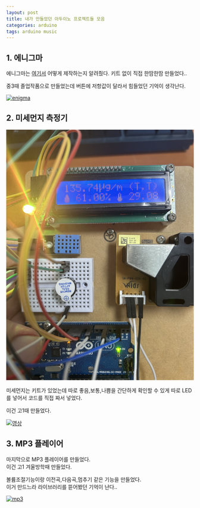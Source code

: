 ```yaml
---
layout: post
title: 내가 만들었던 아두이노 프로젝트들 모음
categories: arduino
tags: arduino music
---
```

## 1. 에니그마

에니그마는 [여기서](https://www.instructables.com/Arduino-Enigma-Machine/) 어떻게 제작하는지 알려줬다.
키트 없이 직접 한땀한땀 만들었다..

중3때 졸업작품으로 만들었는데 버튼에 저항값이 달라서 힘들었던 기억이 생각난다.

[![enigma](https://i9.ytimg.com/vi/Y5Yil3jj_QU/mqdefault.jpg?sqp=CKyL36kG-oaymwEmCMACELQB8quKqQMa8AEB-AH-CYAC0AWKAgwIABABGH8gVigrMA8=&rs=AOn4CLDMVUcKpib_BomtWG-Lw73Xcgr-WA)](https://youtu.be/Y5Yil3jj_QU)

## 2. 미세먼지 측정기

![image](/assets/images/My_Arduino_Project/IMG_0188.jpeg)

미세먼지는 키트가 있었는데 따로 좋음,보통,나쁨을 간단하게 확인할 수 있게 따로 LED를 넣어서 코드를 직접 짜서 넣었다.  

이건 고1때 만들었다.

[![영상](https://i9.ytimg.com/vi/k5umogDvpzc/mqdefault.jpg?sqp=CKyL36kG-oaymwEoCMACELQB8quKqQMcGADwAQH4Ac4FgAKACooCDAgAEAEYZSBTKEUwDw==&rs=AOn4CLBKWWYwUoQUgzz2PY12PFyX30MG-w)](https://youtube.com/shorts/k5umogDvpzc?feature=share)

## 3. MP3 플레이어

마지막으로 MP3 플레이어를 만들었다.  
이건 고1 겨울방학때 만들었다.  

볼륨조절기능이랑 이전곡,다음곡,멈추기 같은 기능을 만들었다.  
이거 만드느라 라이브러리를 뜯어봤던 기억이 난다..  

[![mp3](https://i9.ytimg.com/vi_webp/lhbccTwHw3o/mq2.webp?sqp=CKyL36kG-oaymwEmCMACELQB8quKqQMa8AEB-AH-CYAC0AWKAgwIABABGHIgUCg-MA8=&rs=AOn4CLDtQF8LZUkPMAOG8mxHcr7DXBqMog)](https://youtu.be/lhbccTwHw3o)